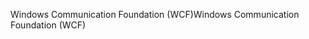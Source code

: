 <span data-ttu-id="a437e-101">Windows Communication Foundation (WCF)</span><span class="sxs-lookup"><span data-stu-id="a437e-101">Windows Communication Foundation (WCF)</span></span>